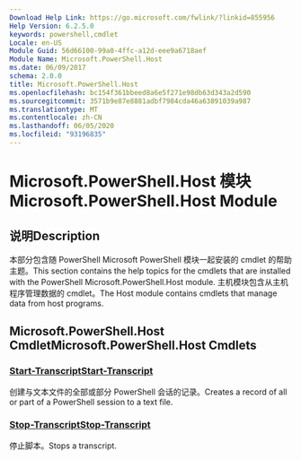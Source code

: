 ```yaml
---
Download Help Link: https://go.microsoft.com/fwlink/?linkid=855956
Help Version: 6.2.5.0
keywords: powershell,cmdlet
Locale: en-US
Module Guid: 56d66100-99a0-4ffc-a12d-eee9a6718aef
Module Name: Microsoft.PowerShell.Host
ms.date: 06/09/2017
schema: 2.0.0
title: Microsoft.PowerShell.Host
ms.openlocfilehash: bc154f361bbeed8a6e5f271e98db63d343a2d590
ms.sourcegitcommit: 3571b9e87e8881adbf7984cda46a63891039a987
ms.translationtype: MT
ms.contentlocale: zh-CN
ms.lasthandoff: 06/05/2020
ms.locfileid: "93196835"
---
```

# <span data-ttu-id="ddbeb-103">Microsoft.PowerShell.Host 模块</span><span class="sxs-lookup"><span data-stu-id="ddbeb-103">Microsoft.PowerShell.Host Module</span></span>

## <span data-ttu-id="ddbeb-104">说明</span><span class="sxs-lookup"><span data-stu-id="ddbeb-104">Description</span></span>

<span data-ttu-id="ddbeb-105">本部分包含随 PowerShell Microsoft PowerShell 模块一起安装的 cmdlet 的帮助主题。</span><span class="sxs-lookup"><span data-stu-id="ddbeb-105">This section contains the help topics for the cmdlets that are installed with the PowerShell Microsoft.PowerShell.Host module.</span></span> <span data-ttu-id="ddbeb-106">主机模块包含从主机程序管理数据的 cmdlet。</span><span class="sxs-lookup"><span data-stu-id="ddbeb-106">The Host module contains cmdlets that manage data from host programs.</span></span>

## <span data-ttu-id="ddbeb-107">Microsoft.PowerShell.Host Cmdlet</span><span class="sxs-lookup"><span data-stu-id="ddbeb-107">Microsoft.PowerShell.Host Cmdlets</span></span>

### [<span data-ttu-id="ddbeb-108">Start-Transcript</span><span class="sxs-lookup"><span data-stu-id="ddbeb-108">Start-Transcript</span></span>](Start-Transcript.md)
<span data-ttu-id="ddbeb-109">创建与文本文件的全部或部分 PowerShell 会话的记录。</span><span class="sxs-lookup"><span data-stu-id="ddbeb-109">Creates a record of all or part of a PowerShell session to a text file.</span></span>

### [<span data-ttu-id="ddbeb-110">Stop-Transcript</span><span class="sxs-lookup"><span data-stu-id="ddbeb-110">Stop-Transcript</span></span>](Stop-Transcript.md)
<span data-ttu-id="ddbeb-111">停止脚本。</span><span class="sxs-lookup"><span data-stu-id="ddbeb-111">Stops a transcript.</span></span>
